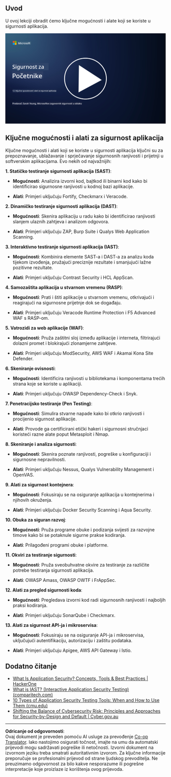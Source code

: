 <!--
CO_OP_TRANSLATOR_METADATA:
{
  "original_hash": "790a3fa7e535ec60bb51bde13e759781",
  "translation_date": "2025-09-03T21:25:23+00:00",
  "source_file": "5.2 AppSec key capabilities.md",
  "language_code": "hr"
}
-->
## Uvod

U ovoj lekciji obradit ćemo ključne mogućnosti i alate koji se koriste u sigurnosti aplikacija.

[![Pogledajte video](../../translated_images/5-2_placeholder.35d943b10c4c6018ebe2bbdb7706a0d739ce9e54bdb35eaf2ad644d43f4cec60.hr.png)](https://learn-video.azurefd.net/vod/player?id=b562daa7-ab92-4cf4-a6dd-6b6a506edfac)

## Ključne mogućnosti i alati za sigurnost aplikacija

Ključne mogućnosti i alati koji se koriste u sigurnosti aplikacija ključni su za prepoznavanje, ublažavanje i sprječavanje sigurnosnih ranjivosti i prijetnji u softverskim aplikacijama. Evo nekih od najvažnijih:

**1. Statičko testiranje sigurnosti aplikacija (SAST)**:

- **Mogućnosti**: Analizira izvorni kod, bajtkod ili binarni kod kako bi identificirao sigurnosne ranjivosti u kodnoj bazi aplikacije.

- **Alati**: Primjeri uključuju Fortify, Checkmarx i Veracode.

**2. Dinamičko testiranje sigurnosti aplikacija (DAST)**:

- **Mogućnosti**: Skenira aplikaciju u radu kako bi identificirao ranjivosti slanjem ulaznih zahtjeva i analizom odgovora.

- **Alati**: Primjeri uključuju ZAP, Burp Suite i Qualys Web Application Scanning.

**3. Interaktivno testiranje sigurnosti aplikacija (IAST)**:

- **Mogućnosti**: Kombinira elemente SAST-a i DAST-a za analizu koda tijekom izvođenja, pružajući preciznije rezultate i smanjujući lažne pozitivne rezultate.

- **Alati**: Primjeri uključuju Contrast Security i HCL AppScan.

**4. Samozaštita aplikacija u stvarnom vremenu (RASP)**:

- **Mogućnosti**: Prati i štiti aplikacije u stvarnom vremenu, otkrivajući i reagirajući na sigurnosne prijetnje dok se događaju.

- **Alati**: Primjeri uključuju Veracode Runtime Protection i F5 Advanced WAF s RASP-om.

**5. Vatrozidi za web aplikacije (WAF)**:

- **Mogućnosti**: Pruža zaštitni sloj između aplikacije i interneta, filtrirajući dolazni promet i blokirajući zlonamjerne zahtjeve.

- **Alati**: Primjeri uključuju ModSecurity, AWS WAF i Akamai Kona Site Defender.

**6. Skeniranje ovisnosti**:

- **Mogućnosti**: Identificira ranjivosti u bibliotekama i komponentama trećih strana koje se koriste u aplikaciji.

- **Alati**: Primjeri uključuju OWASP Dependency-Check i Snyk.

**7. Penetracijsko testiranje (Pen Testing)**:

- **Mogućnosti**: Simulira stvarne napade kako bi otkrio ranjivosti i procijenio sigurnost aplikacije.

- **Alati**: Provode ga certificirani etički hakeri i sigurnosni stručnjaci koristeći razne alate poput Metasploit i Nmap.

**8. Skeniranje i analiza sigurnosti**:

- **Mogućnosti**: Skenira poznate ranjivosti, pogreške u konfiguraciji i sigurnosne nepravilnosti.

- **Alati**: Primjeri uključuju Nessus, Qualys Vulnerability Management i OpenVAS.

**9. Alati za sigurnost kontejnera**:

- **Mogućnosti**: Fokusiraju se na osiguranje aplikacija u kontejnerima i njihovih okruženja.

- **Alati**: Primjeri uključuju Docker Security Scanning i Aqua Security.

**10. Obuka za siguran razvoj**:

- **Mogućnosti**: Pruža programe obuke i podizanja svijesti za razvojne timove kako bi se potaknule sigurne prakse kodiranja.

- **Alati**: Prilagođeni programi obuke i platforme.

**11. Okviri za testiranje sigurnosti**:

- **Mogućnosti**: Pruža sveobuhvatne okvire za testiranje za različite potrebe testiranja sigurnosti aplikacija.

- **Alati**: OWASP Amass, OWASP OWTF i FrAppSec.

**12. Alati za pregled sigurnosti koda**:

- **Mogućnosti**: Pregledava izvorni kod radi sigurnosnih ranjivosti i najboljih praksi kodiranja.

- **Alati**: Primjeri uključuju SonarQube i Checkmarx.

**13. Alati za sigurnost API-ja i mikroservisa**:

- **Mogućnosti**: Fokusiraju se na osiguranje API-ja i mikroservisa, uključujući autentifikaciju, autorizaciju i zaštitu podataka.

- **Alati**: Primjeri uključuju Apigee, AWS API Gateway i Istio.

## Dodatno čitanje

- [What Is Application Security? Concepts, Tools & Best Practices | HackerOne](https://www.hackerone.com/knowledge-center/what-application-security-concepts-tools-best-practices)
- [What is IAST? (Interactive Application Security Testing) (comparitech.com)](https://www.comparitech.com/net-admin/what-is-iast/)
- [10 Types of Application Security Testing Tools: When and How to Use Them (cmu.edu)](https://insights.sei.cmu.edu/blog/10-types-of-application-security-testing-tools-when-and-how-to-use-them/)
- [Shifting the Balance of Cybersecurity Risk: Principles and Approaches for Security-by-Design and Default | Cyber.gov.au](https://www.cyber.gov.au/about-us/view-all-content/publications/principles-and-approaches-for-security-by-design-and-default)

---

**Odricanje od odgovornosti**:  
Ovaj dokument je preveden pomoću AI usluge za prevođenje [Co-op Translator](https://github.com/Azure/co-op-translator). Iako nastojimo osigurati točnost, imajte na umu da automatski prijevodi mogu sadržavati pogreške ili netočnosti. Izvorni dokument na izvornom jeziku treba smatrati autoritativnim izvorom. Za ključne informacije preporučuje se profesionalni prijevod od strane ljudskog prevoditelja. Ne preuzimamo odgovornost za bilo kakve nesporazume ili pogrešne interpretacije koje proizlaze iz korištenja ovog prijevoda.